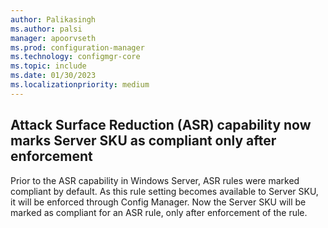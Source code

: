 ```yaml
---
author: Palikasingh
ms.author: palsi
manager: apoorvseth
ms.prod: configuration-manager
ms.technology: configmgr-core
ms.topic: include
ms.date: 01/30/2023
ms.localizationpriority: medium
---
```


## <a name="bkmk_ASR"></a> Attack Surface Reduction (ASR) capability now marks Server SKU as compliant only after enforcement

<!--9217349-->
Prior to the ASR capability in Windows Server, ASR rules were marked compliant by default. As this rule setting becomes available to Server SKU, it will be enforced through Config Manager. Now the Server SKU will be marked as compliant for an ASR rule, only after enforcement of the rule.
